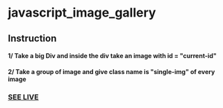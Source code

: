 # javascript_image_gallery
<h2>Instruction</h2>
<h4>1/ Take a big Div and inside the div take an image with id = "current-id"</h4>
<h4>2/ Take a group of image and give class name is "single-img" of every image</h4>

<h3><a href="https://goldenration.github.io/javascript_image_gallery/">SEE LIVE</a></h3>
